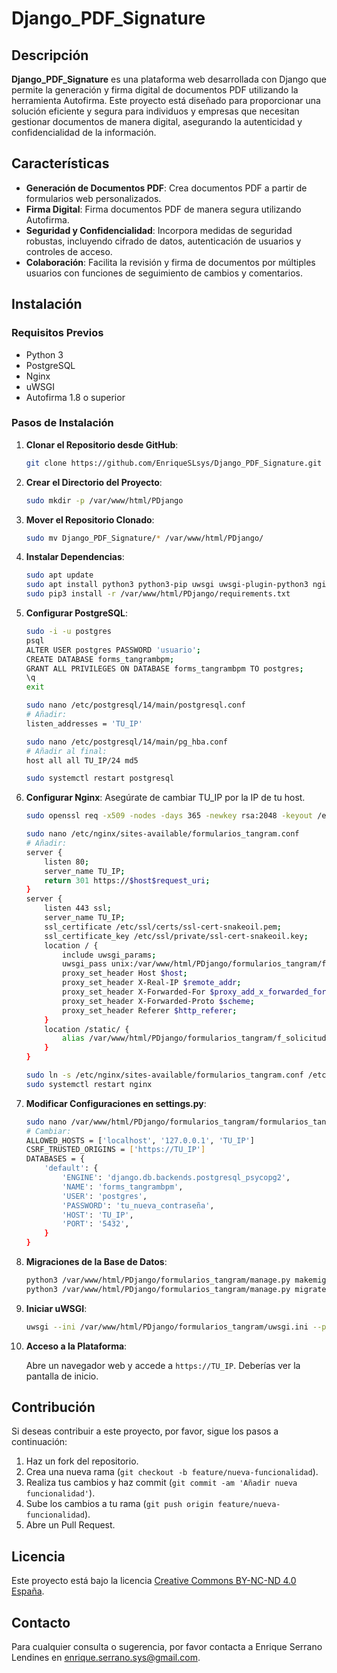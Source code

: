 # Django_PDF_Signature

## Descripción

**Django_PDF_Signature** es una plataforma web desarrollada con Django que permite la generación y firma digital de documentos PDF utilizando la herramienta Autofirma. Este proyecto está diseñado para proporcionar una solución eficiente y segura para individuos y empresas que necesitan gestionar documentos de manera digital, asegurando la autenticidad y confidencialidad de la información.

## Características

- **Generación de Documentos PDF**: Crea documentos PDF a partir de formularios web personalizados.
- **Firma Digital**: Firma documentos PDF de manera segura utilizando Autofirma.
- **Seguridad y Confidencialidad**: Incorpora medidas de seguridad robustas, incluyendo cifrado de datos, autenticación de usuarios y controles de acceso.
- **Colaboración**: Facilita la revisión y firma de documentos por múltiples usuarios con funciones de seguimiento de cambios y comentarios.

## Instalación

### Requisitos Previos

- Python 3
- PostgreSQL
- Nginx
- uWSGI
- Autofirma 1.8 o superior

### Pasos de Instalación

1. **Clonar el Repositorio desde GitHub**:

   ```bash
   git clone https://github.com/EnriqueSLsys/Django_PDF_Signature.git
   ```

2. **Crear el Directorio del Proyecto**:

   ```bash
   sudo mkdir -p /var/www/html/PDjango
   ```

3. **Mover el Repositorio Clonado**:

   ```bash
   sudo mv Django_PDF_Signature/* /var/www/html/PDjango/
   ```

4. **Instalar Dependencias**:

   ```bash
   sudo apt update
   sudo apt install python3 python3-pip uwsgi uwsgi-plugin-python3 nginx postgresql postgresql-contrib libpq-dev unzip
   sudo pip3 install -r /var/www/html/PDjango/requirements.txt
   ```

5. **Configurar PostgreSQL**:

   ```bash
   sudo -i -u postgres
   psql
   ALTER USER postgres PASSWORD 'usuario';
   CREATE DATABASE forms_tangrambpm;
   GRANT ALL PRIVILEGES ON DATABASE forms_tangrambpm TO postgres;
   \q
   exit

   sudo nano /etc/postgresql/14/main/postgresql.conf
   # Añadir:
   listen_addresses = 'TU_IP'

   sudo nano /etc/postgresql/14/main/pg_hba.conf
   # Añadir al final:
   host all all TU_IP/24 md5

   sudo systemctl restart postgresql
   ```

6. **Configurar Nginx**:
   Asegúrate de cambiar TU_IP por la IP de tu host.

   ```bash
   sudo openssl req -x509 -nodes -days 365 -newkey rsa:2048 -keyout /etc/ssl/private/ssl-cert-snakeoil.key -out /etc/ssl/certs/ssl-cert-snakeoil.pem

   sudo nano /etc/nginx/sites-available/formularios_tangram.conf
   # Añadir:
   server {
       listen 80;
       server_name TU_IP;
       return 301 https://$host$request_uri;
   }
   server {
       listen 443 ssl;
       server_name TU_IP;
       ssl_certificate /etc/ssl/certs/ssl-cert-snakeoil.pem;
       ssl_certificate_key /etc/ssl/private/ssl-cert-snakeoil.key;
       location / {
           include uwsgi_params;
           uwsgi_pass unix:/var/www/html/PDjango/formularios_tangram/formproject.sock;
           proxy_set_header Host $host;
           proxy_set_header X-Real-IP $remote_addr;
           proxy_set_header X-Forwarded-For $proxy_add_x_forwarded_for;
           proxy_set_header X-Forwarded-Proto $scheme;
           proxy_set_header Referer $http_referer;
       }
       location /static/ {
           alias /var/www/html/PDjango/formularios_tangram/f_solicitudes/static/;
       }
   }

   sudo ln -s /etc/nginx/sites-available/formularios_tangram.conf /etc/nginx/sites-enabled/
   sudo systemctl restart nginx
   ```

7. **Modificar Configuraciones en settings.py**:

   ```bash
   sudo nano /var/www/html/PDjango/formularios_tangram/formularios_tangram/settings.py
   # Cambiar:
   ALLOWED_HOSTS = ['localhost', '127.0.0.1', 'TU_IP']
   CSRF_TRUSTED_ORIGINS = ['https://TU_IP']
   DATABASES = {
       'default': {
           'ENGINE': 'django.db.backends.postgresql_psycopg2',
           'NAME': 'forms_tangrambpm',
           'USER': 'postgres',
           'PASSWORD': 'tu_nueva_contraseña',
           'HOST': 'TU_IP',
           'PORT': '5432',
       }
   }
   ```

8. **Migraciones de la Base de Datos**:

   ```bash
   python3 /var/www/html/PDjango/formularios_tangram/manage.py makemigrations
   python3 /var/www/html/PDjango/formularios_tangram/manage.py migrate
   ```

9. **Iniciar uWSGI**:

   ```bash
   uwsgi --ini /var/www/html/PDjango/formularios_tangram/uwsgi.ini --plugin python3
   ```

10. **Acceso a la Plataforma**:

    Abre un navegador web y accede a `https://TU_IP`. Deberías ver la pantalla de inicio.

## Contribución

Si deseas contribuir a este proyecto, por favor, sigue los pasos a continuación:

1. Haz un fork del repositorio.
2. Crea una nueva rama (`git checkout -b feature/nueva-funcionalidad`).
3. Realiza tus cambios y haz commit (`git commit -am 'Añadir nueva funcionalidad'`).
4. Sube los cambios a tu rama (`git push origin feature/nueva-funcionalidad`).
5. Abre un Pull Request.

## Licencia

Este proyecto está bajo la licencia [Creative Commons BY-NC-ND 4.0 España](https://creativecommons.org/licenses/by-nc-nd/4.0/legalcode).

## Contacto

Para cualquier consulta o sugerencia, por favor contacta a Enrique Serrano Lendines en [enrique.serrano.sys@gmail.com](mailto:enrique.serrano.sys@gmail.com).
